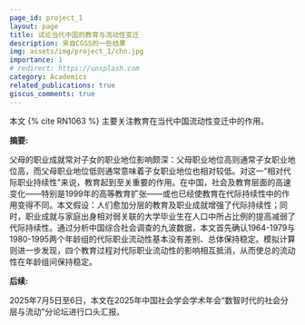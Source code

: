 ```yaml
---
page_id: project_1
layout: page
title: 试论当代中国的教育与流动性变迁
description: 来自CGSS的一些结果
img: assets/img/project_1/chn.jpg
importance: 1
# redirect: https://unsplash.com
category: Academics
related_publications: true
giscus_comments: true
---
```


本文 {% cite RN1063 %} 主要关注教育在当代中国流动性变迁中的作用。

**摘要:** 

父母的职业成就常对子女的职业地位影响颇深：父母职业地位高则通常子女职业地位高，而父母职业地位低则通常意味着子女职业地位也相对较低。对这一“相对代际职业持续性”来说，教育起到至关重要的作用。在中国，社会及教育层面的高速变化——特别是1999年的高等教育扩张——或也已经使教育在代际持续性中的作用变得不同。本文假设：人们愈加分层的教育及职业成就增强了代际持续性；同时，职业成就与家庭出身相对弱关联的大学毕业生在人口中所占比例的提高减弱了代际持续性。通过分析中国综合社会调查的九波数据，本文首先确认1964-1979与1980-1995两个年龄组的代际职业流动性基本没有差别、总体保持稳定。模拟计算则进一步发现，四个教育过程对代际职业流动性的影响相互抵消，从而使总的流动性在年龄组间保持稳定。

**后续:**

2025年7月5日至6日，本文在2025年中国社会学会学术年会“数智时代的社会分层与流动”分论坛进行口头汇报。